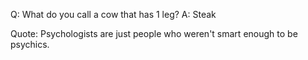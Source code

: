 Q: What do you call a cow that has 1 leg?
A: Steak

Quote: Psychologists are just people who weren't smart enough to be psychics.
